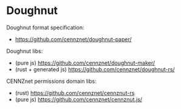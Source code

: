 # Doughnut

Doughnut format specification:
- https://github.com/cennznet/doughnut-paper/

Doughnut libs:
- (pure js) https://github.com/cennznet/doughnut-maker/
- (rust + generated js) https://github.com/cennznet/doughnut-rs/

CENNZnet permissions domain libs:
- (rust) https://github.com/cennznet/cennznut-rs
- (pure js) https://github.com/cennznet/cennznut.js/